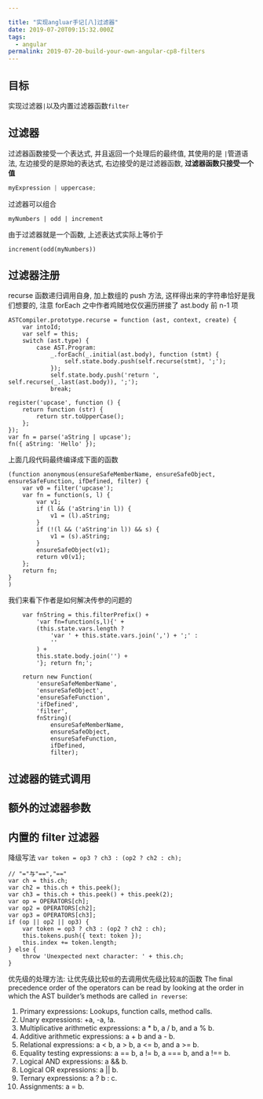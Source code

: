 ```yaml
---

title: "实现angluar手记[八]过滤器"
date: 2019-07-20T09:15:32.000Z
tags:
  - angular
permalink: 2019-07-20-build-your-own-angular-cp8-filters
---
```


## 目标

实现过滤器`|`以及内置过滤器函数`filter`

## 过滤器

过滤器函数接受一个表达式, 并且返回一个处理后的最终值, 其使用的是 `|`管道语法, 左边接受的是原始的表达式, 右边接受的是过滤器函数, **过滤器函数只接受一个值**

```javascript
myExpression | uppercase;
```

过滤器可以组合

```
myNumbers | odd | increment
```

由于过滤器就是一个函数, 上述表达式实际上等价于

```
increment(odd(myNumbers))
```

## 过滤器注册

recurse 函数递归调用自身, 加上数组的 push 方法, 这样得出来的字符串恰好是我们想要的, 注意 forEach 之中作者鸡贼地仅仅遍历拼接了 ast.body 前 n-1 项

```
ASTCompiler.prototype.recurse = function (ast, context, create) {
    var intoId;
    var self = this;
    switch (ast.type) {
        case AST.Program:
            _.forEach(_.initial(ast.body), function (stmt) {
                self.state.body.push(self.recurse(stmt), ';');
            });
            self.state.body.push('return ', self.recurse(_.last(ast.body)), ';');
            break;
```

```
register('upcase', function () {
    return function (str) {
        return str.toUpperCase();
    };
});
var fn = parse('aString | upcase');
fn({ aString: 'Hello' });
```

上面几段代码最终编译成下面的函数

```
(function anonymous(ensureSafeMemberName, ensureSafeObject, ensureSafeFunction, ifDefined, filter) {
    var v0 = filter('upcase');
    var fn = function(s, l) {
        var v1;
        if (l && ('aString'in l)) {
            v1 = (l).aString;
        }
        if (!(l && ('aString'in l)) && s) {
            v1 = (s).aString;
        }
        ensureSafeObject(v1);
        return v0(v1);
    };
    return fn;
}
)
```

我们来看下作者是如何解决传参的问题的

```
    var fnString = this.filterPrefix() +
        'var fn=function(s,l){' +
        (this.state.vars.length ?
            'var ' + this.state.vars.join(',') + ';' :
            ''
        ) +
        this.state.body.join('') +
        '}; return fn;';

    return new Function(
        'ensureSafeMemberName',
        'ensureSafeObject',
        'ensureSafeFunction',
        'ifDefined',
        'filter',
        fnString)(
            ensureSafeMemberName,
            ensureSafeObject,
            ensureSafeFunction,
            ifDefined,
            filter);
```

## 过滤器的链式调用

## 额外的过滤器参数

## 内置的 filter 过滤器

降级写法 `var token = op3 ? ch3 : (op2 ? ch2 : ch);`

```
// "="与"==","=="
var ch = this.ch;
var ch2 = this.ch + this.peek();
var ch3 = this.ch + this.peek() + this.peek(2);
var op = OPERATORS[ch];
var op2 = OPERATORS[ch2];
var op3 = OPERATORS[ch3];
if (op || op2 || op3) {
    var token = op3 ? ch3 : (op2 ? ch2 : ch);
    this.tokens.push({ text: token });
    this.index += token.length;
} else {
    throw 'Unexpected next character: ' + this.ch;
}
```

优先级的处理方法: 让优先级比较`低`的去调用优先级比较`高`的函数
The final precedence order of the operators can be read by looking at the order in which the AST builder’s methods are called `in reverse`:

1. Primary expressions: Lookups, function calls, method calls.
2. Unary expressions: +a, -a, !a.
3. Multiplicative arithmetic expressions: a \* b, a / b, and a % b.
4. Additive arithmetic expressions: a + b and a - b.
5. Relational expressions: a < b, a > b, a <= b, and a >= b.
6. Equality testing expressions: a == b, a != b, a === b, and a !== b.
7. Logical AND expressions: a && b.
8. Logical OR expressions: a || b.
9. Ternary expressions: a ? b : c.
10. Assignments: a = b.
